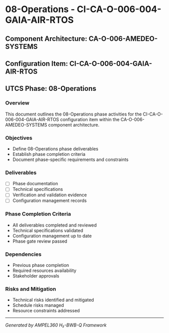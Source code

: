 # 08-Operations - CI-CA-O-006-004-GAIA-AIR-RTOS

## Component Architecture: CA-O-006-AMEDEO-SYSTEMS
## Configuration Item: CI-CA-O-006-004-GAIA-AIR-RTOS
## UTCS Phase: 08-Operations

### Overview
This document outlines the 08-Operations phase activities for the CI-CA-O-006-004-GAIA-AIR-RTOS configuration item within the CA-O-006-AMEDEO-SYSTEMS component architecture.

### Objectives
- Define 08-Operations phase deliverables
- Establish phase completion criteria
- Document phase-specific requirements and constraints

### Deliverables
- [ ] Phase documentation
- [ ] Technical specifications
- [ ] Verification and validation evidence
- [ ] Configuration management records

### Phase Completion Criteria
- All deliverables completed and reviewed
- Technical specifications validated
- Configuration management up to date
- Phase gate review passed

### Dependencies
- Previous phase completion
- Required resources availability
- Stakeholder approvals

### Risks and Mitigation
- Technical risks identified and mitigated
- Schedule risks managed
- Resource constraints addressed

---
*Generated by AMPEL360 H₂-BWB-Q Framework*
